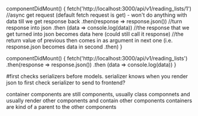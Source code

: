 componentDidMount() {
  fetch('http://localhost:3000/api/v1/reading_lists/1') //async get request (default fetch request is get) - won't do anything with data till we get response back
  .then(response => response.json()) //turn response into json
  .then (data => console.log(data)) //the response that we get turned into json becomes data here (could still call it response)
 //the return value of previous then comes in as argument in next one (i.e. response.json becomes data in second .then)
}

componentDidMount() {
  fetch('http://localhost:3000/api/v1/reading_lists') 
  .then(response => response.json()) 
  .then (data => console.log(data)) 
}



#first checks serializers before models. serializer knows when you render json to first check serializer to send to frontend?


container components are still components, usually class componnets and usually render other components and contain other components
containers are kind of a parent to the other components 